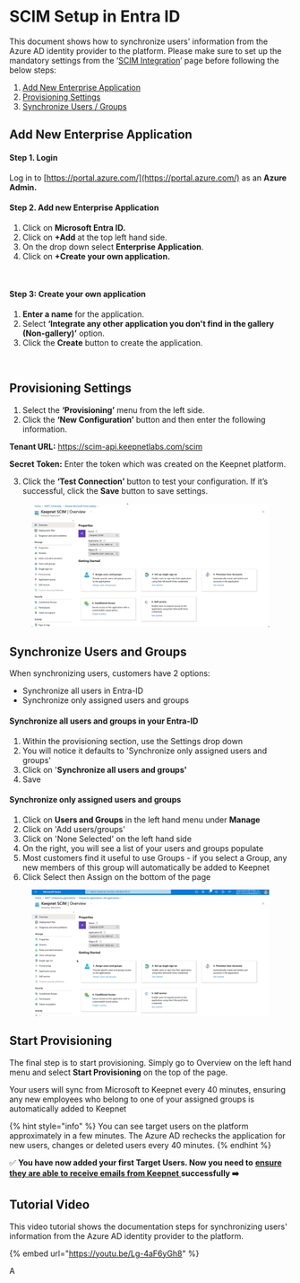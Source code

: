 # SCIM Setup in Entra ID

This document shows how to synchronize users' information from the Azure AD identity provider to the platform. Please make sure to set up the mandatory settings from the ‘[SCIM Integration](./)’ page before following the below steps:

1. [Add New Enterprise Application](scim-setup-in-entra-id.md#add-new-enterprise-application)
2. [Provisioning Settings](scim-setup-in-entra-id.md#provisioning-settings)
3. [Synchronize Users / Groups](scim-setup-in-entra-id.md#synchronize-users-or-groups)

## **Add New Enterprise Application** <a href="#add-new-enterprise-application" id="add-new-enterprise-application"></a>

#### **Step 1. Login**

Log in to [https://portal.azure.com/](https://portal.azure.com/) as an **Azure** **Admin.**

#### **Step 2. Add new Enterprise Application**

1. Click on **Microsoft Entra ID.**
2. Click on **+Add** at the top left hand side.
3. On the drop down select **Enterprise Application**.
4. Click on **+Create your own application.**

<figure><img src="https://files.gitbook.com/v0/b/gitbook-x-prod.appspot.com/o/spaces%2FlKFxOYqYqSykikkXpwjG%2Fuploads%2FuNfGntXnc8sF4FpwJPhC%2Fscim%20step%202.gif?alt=media&#x26;token=5889f92b-5204-447f-b47f-a6649d36418c" alt=""><figcaption></figcaption></figure>

#### **Step 3: Create your own application**

1. **Enter a name** for the application.
2. Select **‘Integrate any other application you don't find in the gallery (Non-gallery)’** option.
3. Click the **Create** button to create the application.

<figure><img src="https://files.gitbook.com/v0/b/gitbook-x-prod.appspot.com/o/spaces%2FlKFxOYqYqSykikkXpwjG%2Fuploads%2FEhQ3oE5Bx5qlPoMYsj23%2FScreenshot%202024-03-08%20at%2015.36.13.png?alt=media&#x26;token=8ac06147-4e42-4a7c-89b0-996651acbd45" alt=""><figcaption></figcaption></figure>

## **Provisioning Settings** <a href="#provisioning-settings" id="provisioning-settings"></a>

1. Select the **‘Provisioning’** menu from the left side.
2. Click the **‘New Configuration’** button and then enter the following information.

**Tenant URL:** https://scim-api.keepnetlabs.com/scim

**Secret Token:** Enter the token which was created on the Keepnet platform.

3. Click the **‘Test Connection’** button to test your configuration. If it’s successful, click the **Save** button to save settings.

<figure><img src="../../../../.gitbook/assets/provisioning step 1.gif" alt=""><figcaption></figcaption></figure>

## **Synchronize Users and Groups**

When synchronizing users, customers have 2 options:

* Synchronize all users in Entra-ID
* Synchronize only assigned users and groups

#### **Synchronize all users and groups in your Entra-ID**

1. Within the provisioning section, use the Settings drop down
2. You will notice it defaults to 'Synchronize only assigned users and groups'
3. Click on '**Synchronize all users and groups'**
4. Save

#### **Synchronize only assigned users and groups**

1. Click on **Users and Groups** in the left hand menu under **Manage**
2. Click on 'Add users/groups'
3. Click on 'None Selected' on the left hand side
4. On the right, you will see a list of your users and groups populate
5. Most customers find it useful to use Groups - if you select a Group, any new members of this group will automatically be added to Keepnet
6. Click Select then Assign on the bottom of the page

<figure><img src="../../../../.gitbook/assets/scim users groups.gif" alt=""><figcaption></figcaption></figure>

## Start Provisioning

The final step is to start provisioning. Simply go to Overview on the left hand menu and select **Start Provisioning** on the top of the page.&#x20;

Your users will sync from Microsoft to Keepnet every 40 minutes, ensuring any new employees who belong to one of your assigned groups is automatically added to Keepnet

{% hint style="info" %}
You can see target users on the platform approximately in a few minutes. The Azure AD rechecks the application for new users, changes or deleted users every 40 minutes.
{% endhint %}

✅ **You have now added your first Target Users. Now you need to** [**ensure they are able to receive emails from Keepnet** ](../../3.-email-deliverability/)**successfully ➡️**

## Tutorial Video

This video tutorial shows the documentation steps for synchronizing users' information from the Azure AD identity provider to the platform.

{% embed url="https://youtu.be/Lg-4aF6yGh8" %}

A

